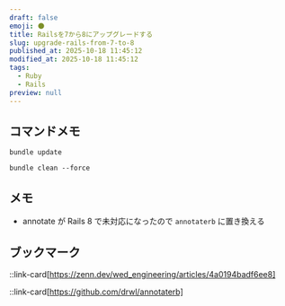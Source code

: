 ```yaml
---
draft: false
emoji: 🌑
title: Railsを7から8にアップグレードする
slug: upgrade-rails-from-7-to-8
published_at: 2025-10-18 11:45:12
modified_at: 2025-10-18 11:45:12
tags:
  - Ruby
  - Rails
preview: null
---
```


## コマンドメモ

```sh:Terminal
bundle update
```

```sh:Terminal
bundle clean --force
```

## メモ

- annotate が Rails 8 で未対応になったので `annotaterb` に置き換える

## ブックマーク

::link-card[https://zenn.dev/wed_engineering/articles/4a0194badf6ee8]

::link-card[https://github.com/drwl/annotaterb]
